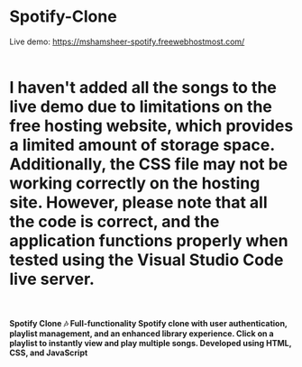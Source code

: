 # Spotify-Clone
Live demo: https://mshamsheer-spotify.freewebhostmost.com/ <br><br>
# <strong>I haven't added all the songs to the live demo due to limitations on the free hosting website, which provides a limited amount of storage space. Additionally, the CSS file may not be working correctly on the hosting site. However, please note that all the code is correct, and the application functions properly when tested using the Visual Studio Code live server.<strong><br><br>
Spotify Clone 🎶 Full-functionality Spotify clone with user authentication, playlist management, and an enhanced library experience. Click on a playlist to instantly view and play multiple songs. Developed using HTML, CSS, and JavaScript

